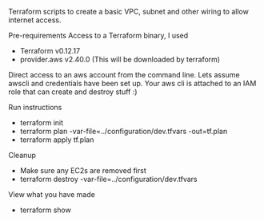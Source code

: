 Terraform scripts to create a basic VPC, subnet and other wiring to allow internet access.

Pre-requirements
Access to a Terraform binary, I used 
+ Terraform v0.12.17
+ provider.aws v2.40.0 (This will be downloaded by terraform)

Direct access to an aws account from the command line. Lets assume awscli and credentials have been set up.
Your aws cli is attached to an IAM role that can create and destroy stuff :)

Run instructions
+ terraform init
+ terraform plan -var-file=../configuration/dev.tfvars -out=tf.plan
+ terraform apply tf.plan

Cleanup 
+ Make sure any EC2s are removed first
+ terraform destroy -var-file=../configuration/dev.tfvars


View what you have made
+ terraform show

